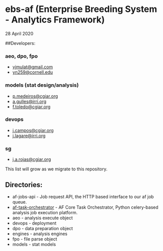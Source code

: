 # ebs-af (Enterprise Breeding System - Analytics Framework)  
28 April 2020  

##Developers:  

### aeo, dpo, fpo 

* vjmulat@gmail.com  
* yn259@cornell.edu  
  
### models (stat design/analysis)

* p.medeiros@cgiar.org  
* a.gulles@irri.org  
* f.toledo@cgiar.org  
  
### devops

* j.campos@cgiar.org  
* j.lagare@irri.org  
  
### sg

* j.a.rojas@cgiar.org  
  
This list will grow as we migrate to this repository.  
  
## Directories:

* af-jobs-api - Job request API, the HTTP based interface to our af job queue.
* [af-task-orchestrator](./af-task-orchestrator/README.md) - AF Core Task Orchestrator, Python celery-based analysis job execution platform.
* aeo - analysis execute object  
* devops - deployment  
* dpo - data preparation object  
* engines - analysis engines  
* fpo - file parse object  
* models - stat models




